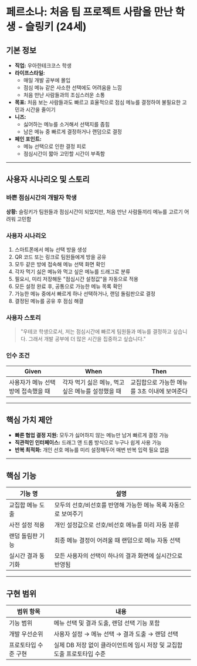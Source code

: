 # 페르소나: 처음 팀 프로젝트 사람을 만난 학생 - 슬링키 (24세)

## 기본 정보
- **직업:** 우아한테크코스 학생
- **라이프스타일:**
  - 매일 개발 공부에 몰입
  - 점심 메뉴 같은 사소한 선택에도 어려움을 느낌
  - 처음 만난 사람들과의 조심스러운 소통
- **목표:** 처음 보는 사람들과도 빠르고 효율적으로 점심 메뉴를 결정하여 불필요한 고민과 시간을 줄이기
- **니즈:**
  - 싫어하는 메뉴를 소거해서 선택지를 좁힘
  - 남은 메뉴 중 빠르게 결정하거나 랜덤으로 결정
- **페인 포인트:**
  - 메뉴 선택으로 인한 결정 피로
  - 점심시간이 짧아 고민할 시간이 부족함

---

##  사용자 시나리오 및 스토리

###  바쁜 점심시간의 개발자 학생
**상황:** 슬링키가 팀원들과 점심시간이 되었지만, 처음 만난 사람들끼리 메뉴를 고르기 어려워 고민함

### 사용자 시나리오
1. 스마트폰에서 메뉴 선택 방을 생성
2. QR 코드 또는 링크로 팀원들에게 방을 공유
3. 모두 같은 방에 접속해 메뉴 선택 화면 확인
4. 각자 먹기 싫은 메뉴와 먹고 싶은 메뉴를 드래그로 분류
5. 필요시, 미리 저장해둔 "점심시간 설정값"을 자동으로 적용
6. 모든 설정 완료 후, 공통으로 가능한 메뉴 목록 확인
7. 가능한 메뉴 중에서 빠르게 하나 선택하거나, 랜덤 돌림판으로 결정
8. 결정된 메뉴를 공유 후 점심 해결

### 사용자 스토리
> "우테코 학생으로서, 저는 점심시간에 빠르게 팀원들과 메뉴를 결정하고 싶습니다. 그래서 개발 공부에 더 많은 시간을 집중하고 싶습니다."

### 인수 조건
| Given | When | Then |
|------|------|------|
| 사용자가 메뉴 선택 방에 접속했을 때 | 각자 먹기 싫은 메뉴, 먹고 싶은 메뉴를 설정했을 때 | 교집합으로 가능한 메뉴를 3초 이내에 보여준다 |

---

##  핵심 가치 제안

- **빠른 협업 결정 지원:** 모두가 싫어하지 않는 메뉴만 남겨 빠르게 결정 가능
- **직관적인 인터페이스:** 드래그 앤 드롭 방식으로 누구나 쉽게 사용 가능
- **반복 최적화:** 개인 선호 메뉴를 미리 설정해두어 매번 반복 입력 필요 없음

---

##  핵심 기능

| 기능 명             | 설명                                                         |
|------------------|------------------------------------------------------------|
| 교집합 메뉴 도출     | 모두의 선호/비선호를 반영해 가능한 메뉴 목록 자동으로 보여주기 |
| 사전 설정 적용       | 개인 설정값으로 선호/비선호 메뉴를 미리 자동 분류             |
| 랜덤 돌림판 기능    | 최종 메뉴 결정이 어려울 때 랜덤으로 메뉴 자동 선택           |
| 실시간 결과 동기화   | 모든 사용자의 선택이 하나의 결과 화면에 실시간으로 반영됨      |

---

##  구현 범위

| 범위 항목         | 내용                                               |
|----------------|--------------------------------------------------|
| 기능 범위         | 메뉴 선택 및 결과 도출, 랜덤 선택 기능 포함            |
| 개발 우선순위      | 사용자 설정 → 메뉴 선택 → 결과 도출 → 랜덤 선택        |
| 프로토타입 수준 구현 | 실제 DB 저장 없이 클라이언트에 임시 저장 및 교집합 도출 프로토타입 수준 |
